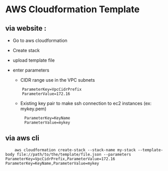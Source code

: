 # __AWS Cloudformation Template__

## via website :

- Go to aws cloudformation
- Create stack 
- upload template file
- enter parameters

    - CIDR range use in the VPC subnets
    ```
        ParameterKey=VpcCidrPrefix
        ParameterValue=172.16
    ```

   - Existing key pair to make ssh connection to ec2 instances (ex: mykey.pem)
   ```
        ParameterKey=KeyName
        ParameterValue=mykey

    ```

## via aws cli

```
    aws cloudformation create-stack --stack-name my-stack --template-body file://path/to/the/template/file.json --parameters ParameterKey=VpcCidrPrefix,ParameterValue=172.16 ParameterKey=KeyName,ParameterValue=mykey

```



    


